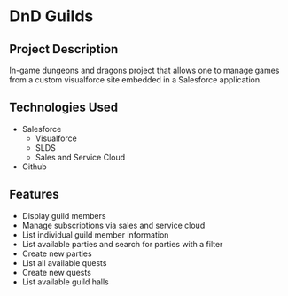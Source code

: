 # DnD Guilds

## Project Description

In-game dungeons and dragons project that allows one to manage games from a custom visualforce site embedded in a Salesforce application.

## Technologies Used

* Salesforce
  *  Visualforce
  *  SLDS
  *  Sales and Service Cloud
* Github

## Features
* Display guild members
* Manage subscriptions via sales and service cloud
* List individual guild member information
* List available parties and search for parties with a filter
* Create new parties
* List all available quests
* Create new quests
* List available guild halls
